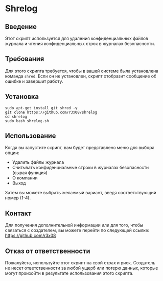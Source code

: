 <h1>Shrelog</h1>

<h2>Введение</h2>

<p>Этот скрипт используется для удаления конфиденциальных файлов журнала и чтения конфиденциальных строк в журналах безопасности.
<h2>Требования</h2>

<p>Для этого скрипта требуется, чтобы в вашей системе была установлена команда <code>shred</code>. Если он не установлен, скрипт отобразит сообщение об ошибке и завершит работу.</p>

<h2>Установка</h2>

```
sudo apt-get install git shred -y
git clone https://github.com/r3x08/shrelog
cd shrelog
sudo bash shrelog.sh
```

<h2>Использование</h2>

<p>Когда вы запустите скрипт, вам будет представлено меню для выбора опции:</p>

<ul>
<li>Удалить файлы журнала</li>
<li>Считывать конфиденциальные строки в журналах безопасности (сырая функция)</li>
<li>О компании</li>
<li>Выход</li>
</ul>

<p>Затем вы можете выбрать желаемый вариант, введя соответствующий номер (1-4).</p>

<h2>Контакт</h2>

<p>Для получения дополнительной информации или для того, чтобы связаться с создателем, вы можете перейти по следующей ссылке: <a href="https://github.com/r3x08 ">https://github.com/r3x08 </a></p>

<h2>Отказ от ответственности</h2>

<p>Пожалуйста, используйте этот скрипт на свой страх и риск. Создатель не несет ответственности за любой ущерб или потерю данных, которые могут произойти в результате использования этого скрипта.</p>
